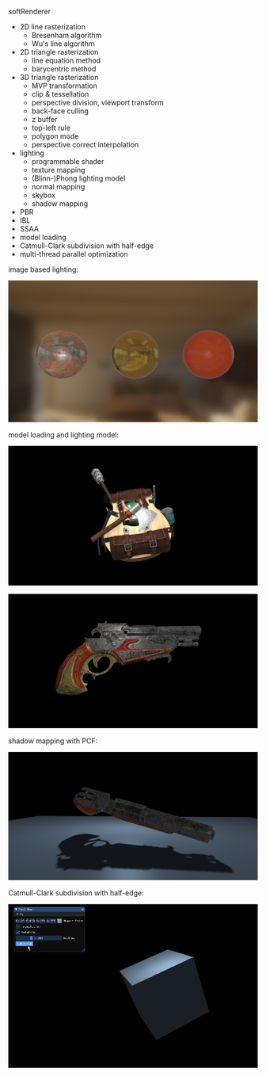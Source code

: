 softRenderer

* 2D line rasterization
  * Bresenham algorithm
  * Wu's line algorithm
* 2D triangle rasterization
  * line equation method
  * barycentric method
* 3D triangle rasterization
  * MVP transformation
  * clip & tessellation
  * perspective division, viewport transform
  * back-face culling
  * z buffer
  * top-left rule
  * polygon mode
  * perspective correct interpolation
* lighting
  * programmable shader
  * texture mapping
  * (Blinn-)Phong lighting model
  * normal mapping
  * skybox
  * shadow mapping
* PBR
* IBL
* SSAA
* model loading
* Catmull-Clark subdivision with half-edge
* multi-thread parallel optimization

image based lighting:

![ibl](./imgs/ibl.PNG)

model loading and lighting model:

![model-backpack](./imgs/backpack.PNG)

![model-gun](./imgs/gun.PNG)

shadow mapping with PCF:

![shadow mapping](./imgs/shadow.PNG)

Catmull-Clark subdivision with half-edge:

![Catmull-Clark subdivision](./imgs/subdivision.gif)

